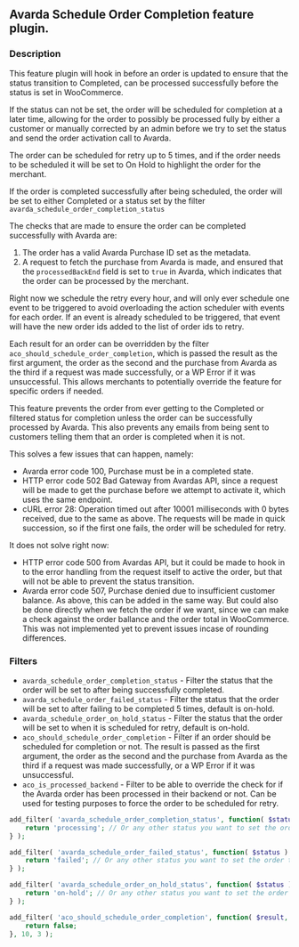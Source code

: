 ## Avarda Schedule Order Completion feature plugin.

### Description
This feature plugin will hook in before an order is updated to ensure that the status transition to Completed, can be processed successfully before the status is set in WooCommerce.

If the status can not be set, the order will be scheduled for completion at a later time, allowing for the order to possibly be processed fully by either a customer or manually corrected by an admin before we try to set the status and send the order activation call to Avarda.

The order can be scheduled for retry up to 5 times, and if the order needs to be scheduled it will be set to On Hold to highlight the order for the merchant.

If the order is completed successfully after being scheduled, the order will be set to either Completed or a status set by the filter `avarda_schedule_order_completion_status`

The checks that are made to ensure the order can be completed successfully with Avarda are:
1. The order has a valid Avarda Purchase ID set as the metadata.
2. A request to fetch the purchase from Avarda is made, and ensured that the `processedBackEnd` field is set to `true` in Avarda, which indicates that the order can be processed by the merchant.

Right now we schedule the retry every hour, and will only ever schedule one event to be triggered to avoid overloading the action scheduler with events for each order. If an event is already scheduled to be triggered, that event will have the new order ids added to the list of order ids to retry.

Each result for an order can be overridden by the filter `aco_should_schedule_order_completion`, which is passed the result as the first argument, the order as the second and the purchase from Avarda as the third if a request was made successfully, or a WP Error if it was unsuccessful. This allows merchants to potentially override the feature for specific orders if needed.

This feature prevents the order from ever getting to the Completed or filtered status for completion unless the order can be successfully processed by Avarda. This also prevents any emails from being sent to customers telling them that an order is completed when it is not.

This solves a few issues that can happen, namely:
- Avarda error code 100, Purchase must be in a completed state.
- HTTP error code 502 Bad Gateway from Avardas API, since a request will be made to get the purchase before we attempt to activate it, which uses the same endpoint.
- cURL error 28: Operation timed out after 10001 milliseconds with 0 bytes received, due to the same as above. The requests will be made in quick succession, so if the first one fails, the order will be scheduled for retry.

It does not solve right now:
- HTTP error code 500 from Avardas API, but it could be made to hook in to the error handling from the request itself to active the order, but that will not be able to prevent the status transition.
- Avarda error code 507, Purchase denied due to insufficient customer balance. As above, this can be added in the same way. But could also be done directly when we fetch the order if we want, since we can make a check against the order ballance and the order total in WooCommerce. This was not implemented yet to prevent issues incase of rounding differences.

### Filters
- `avarda_schedule_order_completion_status` - Filter the status that the order will be set to after being successfully completed.
- `avarda_schedule_order_failed_status` - Filter the status that the order will be set to after failing to be completed 5 times, default is on-hold.
- `avarda_schedule_order_on_hold_status` - Filter the status that the order will be set to when it is scheduled for retry, default is on-hold.
- `aco_should_schedule_order_completion` - Filter if an order should be scheduled for completion or not. The result is passed as the first argument, the order as the second and the purchase from Avarda as the third if a request was made successfully, or a WP Error if it was unsuccessful.
- `aco_is_processed_backend` - Filter to be able to override the check for if the Avarda order has been processed in their backend or not. Can be used for testing purposes to force the order to be scheduled for retry.

```php
add_filter( 'avarda_schedule_order_completion_status', function( $status ) {
    return 'processing'; // Or any other status you want to set the order to when it has been successfully completed.
} );

add_filter( 'avarda_schedule_order_failed_status', function( $status ) {
    return 'failed'; // Or any other status you want to set the order to when it has failed to be completed 5 times.
} );

add_filter( 'avarda_schedule_order_on_hold_status', function( $status ) {
    return 'on-hold'; // Or any other status you want to set the order to when it is scheduled for retry.
} );

add_filter( 'aco_should_schedule_order_completion', function( $result, $order, $purchase ) {
    return false;
}, 10, 3 );
```
